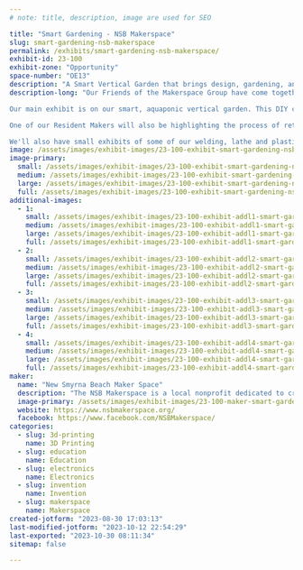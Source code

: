 ```yaml
---
# note: title, description, image are used for SEO

title: "Smart Gardening - NSB Makerspace"
slug: smart-gardening-nsb-makerspace
permalink: /exhibits/smart-gardening-nsb-makerspace/
exhibit-id: 23-100
exhibit-zone: "Opportunity"
space-number: "OE13"
description: "A Smart Vertical Garden that brings design, gardening, and programming together!"
description-long: "Our Friends of the Makerspace Group have come together and found common interests among all of our metal working, wood working, 3D printing, tool & die hobbies. We have a handful of projects that have brought our Makers from all different backgrounds together. 

Our main exhibit is on our smart, aquaponic vertical garden. This DIY can be printed, assembled, programmed, fitted and functioning in a day (or two depending on your print sizes)! One of our Resident Makers dreamed up the idea of a sustainable, beginner-friendly system to grow herbs, small vegetables and fruits right on your desktop, in your window-sill, or even outside. The exhibit is small, but scalable enough to create a full garden on your porch or in your backyard.

One of our Resident Makers will also be highlighting the process of retrofitting a Hurco CNC Milling machine by replacing the original 1980's control system with modern electronics. This has been one of the most interesting and challenging projects taken on by our Friends of the Makerspace team! 

We'll also have small exhibits of some of our welding, lathe and plastics projects for Makers to come explore and learn about. "
image: /assets/images/exhibit-images/23-100-exhibit-smart-gardening-nsb-makerspace-david-and-aquaponic-2-tn-large.jpg
image-primary: 
  small: /assets/images/exhibit-images/23-100-exhibit-smart-gardening-nsb-makerspace-david-and-aquaponic-2-tn-small.jpg
  medium: /assets/images/exhibit-images/23-100-exhibit-smart-gardening-nsb-makerspace-david-and-aquaponic-2-tn-medium.jpg
  large: /assets/images/exhibit-images/23-100-exhibit-smart-gardening-nsb-makerspace-david-and-aquaponic-2-tn-large.jpg
  full: /assets/images/exhibit-images/23-100-exhibit-smart-gardening-nsb-makerspace-david-and-aquaponic-2-tn-full.jpg
additional-images: 
  - 1:
    small: /assets/images/exhibit-images/23-100-exhibit-addl1-smart-gardening-nsb-makerspace-aquaponic-closeup-small.jpg
    medium: /assets/images/exhibit-images/23-100-exhibit-addl1-smart-gardening-nsb-makerspace-aquaponic-closeup-medium.jpg
    large: /assets/images/exhibit-images/23-100-exhibit-addl1-smart-gardening-nsb-makerspace-aquaponic-closeup-large.jpg
    full: /assets/images/exhibit-images/23-100-exhibit-addl1-smart-gardening-nsb-makerspace-aquaponic-closeup-full.jpg
  - 2:
    small: /assets/images/exhibit-images/23-100-exhibit-addl2-smart-gardening-nsb-makerspace-class-aquaponic-3-small.jpg
    medium: /assets/images/exhibit-images/23-100-exhibit-addl2-smart-gardening-nsb-makerspace-class-aquaponic-3-medium.jpg
    large: /assets/images/exhibit-images/23-100-exhibit-addl2-smart-gardening-nsb-makerspace-class-aquaponic-3-large.jpg
    full: /assets/images/exhibit-images/23-100-exhibit-addl2-smart-gardening-nsb-makerspace-class-aquaponic-3-full.jpg
  - 3:
    small: /assets/images/exhibit-images/23-100-exhibit-addl3-smart-gardening-nsb-makerspace-david-and-aquaponic-1-small.jpg
    medium: /assets/images/exhibit-images/23-100-exhibit-addl3-smart-gardening-nsb-makerspace-david-and-aquaponic-1-medium.jpg
    large: /assets/images/exhibit-images/23-100-exhibit-addl3-smart-gardening-nsb-makerspace-david-and-aquaponic-1-large.jpg
    full: /assets/images/exhibit-images/23-100-exhibit-addl3-smart-gardening-nsb-makerspace-david-and-aquaponic-1-full.jpg
  - 4:
    small: /assets/images/exhibit-images/23-100-exhibit-addl4-smart-gardening-nsb-makerspace-david-and-aquaponic-2-small.jpg
    medium: /assets/images/exhibit-images/23-100-exhibit-addl4-smart-gardening-nsb-makerspace-david-and-aquaponic-2-medium.jpg
    large: /assets/images/exhibit-images/23-100-exhibit-addl4-smart-gardening-nsb-makerspace-david-and-aquaponic-2-large.jpg
    full: /assets/images/exhibit-images/23-100-exhibit-addl4-smart-gardening-nsb-makerspace-david-and-aquaponic-2-full.jpg
maker: 
  name: "New Smyrna Beach Maker Space"
  description: "The NSB Makerspace is a local nonprofit dedicated to creating spaces for open learning in our community. Our main focus is on STEM-centric concepts, anything from innovative gardening to robotics to 3D printing. Our model is A Creative Space for You! We are currently in the development stage, with a focus on classes and focused activities, such as welding and lathe beginner's courses. We meet monthly with an open invitation to like-minded creative people. "
  image-primary: /assets/images/exhibit-images/23-100-maker-smart-gardening-nsb-makerspace-logo-transparent-background-medium.png
  website: https://www.nsbmakerspace.org/
  facebook: https://www.facebook.com/NSBMakerspace/
categories: 
  - slug: 3d-printing
    name: 3D Printing
  - slug: education
    name: Education
  - slug: electronics
    name: Electronics
  - slug: invention
    name: Invention
  - slug: makerspace
    name: Makerspace
created-jotform: "2023-08-30 17:03:13"
last-modified-jotform: "2023-10-12 22:54:29"
last-exported: "2023-10-30 08:11:34"
sitemap: false

---
```

